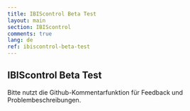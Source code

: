 ```yaml
---
title: IBIScontrol Beta Test
layout: main
section: IBIScontrol
comments: true
lang: de
ref: ibiscontrol-beta-test
---
```


## IBIScontrol Beta Test
Bitte nutzt die Github-Kommentarfunktion für Feedback und Problembeschreibungen.
